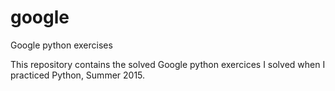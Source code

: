 # google
Google python exercises 

This repository contains the solved Google python exercices I solved when I practiced Python, Summer 2015.
